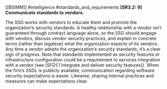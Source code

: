 [[BSIMM]] #intelligence #standards_and_requirements
**[SR3.2: 9] Communicate standards to vendors.**


The SSG works with vendors to educate them and promote the organization’s security standards. A healthy relationship with a vendor isn’t guaranteed through contract language alone, so the SSG should engage with vendors, discuss vendor security practices, and explain in concrete terms (rather than legalese) what the organization expects of its vendors. Any time a vendor adopts the organization’s security standards, it’s a clear sign of progress. Note that standards implemented as security features or infrastructure configuration could be a requirement to services integration with a vendor (see [SFD1.1 Integrate and deliver security features]). When the firm’s SSDL is publicly available, communication regarding software security expectations is easier. Likewise, sharing internal practices and measures can make expectations clear.


